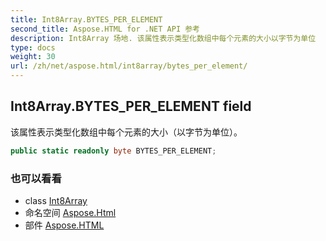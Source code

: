 ```yaml
---
title: Int8Array.BYTES_PER_ELEMENT
second_title: Aspose.HTML for .NET API 参考
description: Int8Array 场地. 该属性表示类型化数组中每个元素的大小以字节为单位
type: docs
weight: 30
url: /zh/net/aspose.html/int8array/bytes_per_element/
---
```

## Int8Array.BYTES_PER_ELEMENT field

该属性表示类型化数组中每个元素的大小（以字节为单位）。

```csharp
public static readonly byte BYTES_PER_ELEMENT;
```

### 也可以看看

* class [Int8Array](../)
* 命名空间 [Aspose.Html](../../int8array/)
* 部件 [Aspose.HTML](../../../)


